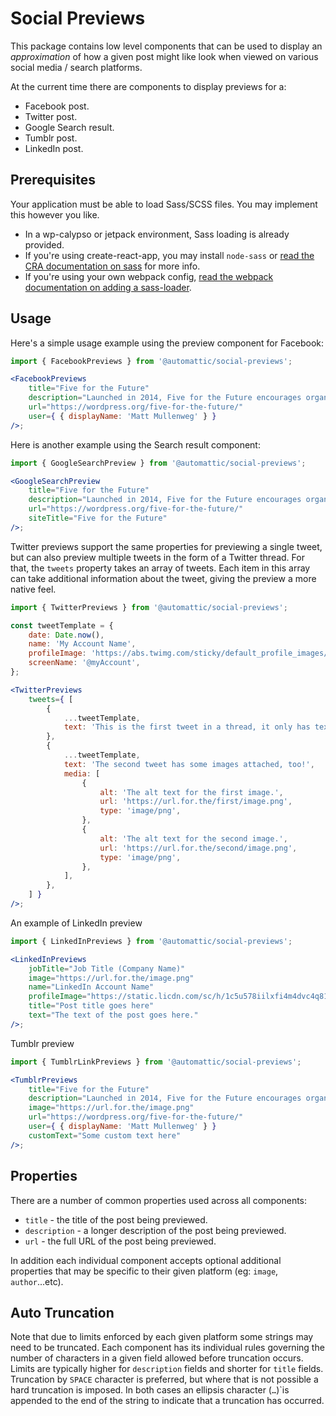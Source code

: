 # Social Previews

This package contains low level components that can be used to display an _approximation_ of how a given post might like look when viewed on various social media / search platforms.

At the current time there are components to display previews for a:

- Facebook post.
- Twitter post.
- Google Search result.
- Tumblr post.
- LinkedIn post.

## Prerequisites

Your application must be able to load Sass/SCSS files. You may implement this
however you like.

- In a wp-calypso or jetpack environment, Sass loading is already provided.
- If you're using create-react-app, you may install `node-sass` or [read the
  CRA documentation on
  sass](https://create-react-app.dev/docs/adding-a-sass-stylesheet/) for more
  info.
- If you're using your own webpack config, [read the webpack documentation on
  adding a sass-loader](https://webpack.js.org/loaders/sass-loader/).

## Usage

Here's a simple usage example using the preview component for Facebook:

```jsx
import { FacebookPreviews } from '@automattic/social-previews';

<FacebookPreviews
	title="Five for the Future"
	description="Launched in 2014, Five for the Future encourages organizations to contribute five percent of their resources to WordPress development. WordPress co-founder Matt Mullenweg proposed this benchmark to maintain a “golden ratio” of contributors to users."
	url="https://wordpress.org/five-for-the-future/"
	user={ { displayName: 'Matt Mullenweg' } }
/>;
```

Here is another example using the Search result component:

```jsx
import { GoogleSearchPreview } from '@automattic/social-previews';

<GoogleSearchPreview
	title="Five for the Future"
	description="Launched in 2014, Five for the Future encourages organizations to contribute five percent of their resources to WordPress development. WordPress co-founder Matt Mullenweg proposed this benchmark to maintain a “golden ratio” of contributors to users."
	url="https://wordpress.org/five-for-the-future/"
	siteTitle="Five for the Future"
/>;
```

Twitter previews support the same properties for previewing a single tweet, but can also preview multiple tweets in the form of a Twitter thread. For that, the `tweets` property takes an array of tweets. Each item in this array can take additional information about the tweet, giving the preview a more native feel.

```jsx
import { TwitterPreviews } from '@automattic/social-previews';

const tweetTemplate = {
	date: Date.now(),
	name: 'My Account Name',
	profileImage: 'https://abs.twimg.com/sticky/default_profile_images/default_profile_bigger.png',
	screenName: '@myAccount',
};

<TwitterPreviews
	tweets={ [
		{
			...tweetTemplate,
			text: 'This is the first tweet in a thread, it only has text in it.',
		},
		{
			...tweetTemplate,
			text: 'The second tweet has some images attached, too!',
			media: [
				{
					alt: 'The alt text for the first image.',
					url: 'https://url.for.the/first/image.png',
					type: 'image/png',
				},
				{
					alt: 'The alt text for the second image.',
					url: 'https://url.for.the/second/image.png',
					type: 'image/png',
				},
			],
		},
	] }
/>;
```

An example of LinkedIn preview

```jsx
import { LinkedInPreviews } from '@automattic/social-previews';

<LinkedInPreviews
	jobTitle="Job Title (Company Name)"
	image="https://url.for.the/image.png"
	name="LinkedIn Account Name"
	profileImage="https://static.licdn.com/sc/h/1c5u578iilxfi4m4dvc4q810q"
	title="Post title goes here"
	text="The text of the post goes here."
/>;
```

Tumblr preview

```jsx
import { TumblrLinkPreviews } from '@automattic/social-previews';

<TumblrPreviews
	title="Five for the Future"
	description="Launched in 2014, Five for the Future encourages organizations to contribute five percent of their resources to WordPress development. WordPress co-founder Matt Mullenweg proposed this benchmark to maintain a “golden ratio” of contributors to users."
	image="https://url.for.the/image.png"
	url="https://wordpress.org/five-for-the-future/"
	user={ { displayName: 'Matt Mullenweg' } }
	customText="Some custom text here"
/>;
```

## Properties

There are a number of common properties used across all components:

- `title` - the title of the post being previewed.
- `description` - a longer description of the post being previewed.
- `url` - the full URL of the post being previewed.

In addition each individual component accepts optional additional properties that may be specific to their given platform (eg: `image`, `author`...etc).

## Auto Truncation

Note that due to limits enforced by each given platform some strings may need to be truncated. Each component has its individual rules governing the number of characters in a given field allowed before truncation occurs. Limits are typically higher for `description` fields and shorter for `title` fields. Truncation by `SPACE` character is preferred, but where that is not possible a hard truncation is imposed. In both cases an ellipsis character (`…`)`is appended to the end of the string to indicate that a truncation has occurred.
